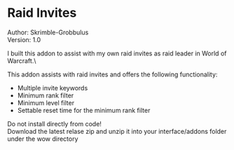# Raid Invites
Author: Skrimble-Grobbulus\
Version: 1.0


I built this addon to assist with my own raid invites as raid leader in World of Warcraft.\

This addon assists with raid invites and offers the following functionality:
  * Multiple invite keywords
  * Minimum rank filter
  * Minimum level filter
  * Settable reset time for the minimum rank filter
  
Do not install directly from code!\
Download the latest relase zip and unzip it into your interface/addons folder under the wow directory
